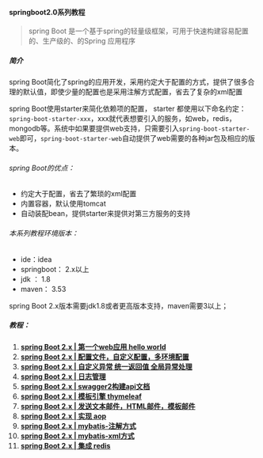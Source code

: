 #### springboot2.0系列教程
> spring Boot 是一个基于spring的轻量级框架，可用于快速构建容易配置的、生产级的、的Spring 应用程序

##### 简介

spring Boot简化了spring的应用开发，采用约定大于配置的方式，提供了很多合理的默认值，即使少量的配置也是采用注解方式配置，省去了复杂的xml配置

spring Boot使用starter来简化依赖项的配置， starter 都使用以下命名约定：`spring-boot-starter-xxx`，xxx就代表想要引入的服务，如web，redis，mongodb等。系统中如果要提供web支持，只需要引入`spring-boot-starter-web`即可，`spring-boot-starter-web`自动提供了web需要的各种jar包及相应的版本。

###### spring Boot的优点：

- 约定大于配置，省去了繁琐的xml配置
- 内置容器，默认使用tomcat
- 自动装配bean，提供starter来提供对第三方服务的支持



###### 本系列教程环境版本：

- ide：idea
- springboot：  2.x以上
- jdk ： 1.8
- maven： 3.53

spring Boot 2.x版本需要jdk1.8或者更高版本支持，maven需要3以上；

##### 教程：

1. [**spring Boot 2.x | 第一个web应用 hello world**](https://chenmingyu.top/springboot-web/)
2. [**spring Boot 2.x | 配置文件，自定义配置，多环境配置**](https://chenmingyu.top/springboot-properties/)
3. [**spring Boot 2.x | 自定义异常 统一返回值 全局异常处理**](https://chenmingyu.top/springboot-exception/)
4. [**spring Boot 2.x | 日志管理**](https://chenmingyu.top/springboot-log/)
5. [**spring Boot 2.x | swagger2构建api文档**](https://chenmingyu.top/springboot-swagger/)
6. [**spring Boot 2.x | 模板引擎 thymeleaf**](https://chenmingyu.top/springboot-thymeleaf/)
7. [**spring Boot 2.x | 发送文本邮件，HTML邮件，模板邮件**](https://chenmingyu.top/springboot-mail/)
8. [**spring Boot 2.x | 实现 aop**](https://chenmingyu.top/springboot-aop/)
9. [**spring Boot 2.x | mybatis-注解方式**](https://chenmingyu.top/springboot-mybatis-annotation/)
10. [**spring Boot 2.x | mybatis-xml方式**](https://chenmingyu.top/springboot-mybatis-xml/)
11. [**spring Boot 2.x | 集成 redis**](https://chenmingyu.top/springboot-redis/)


